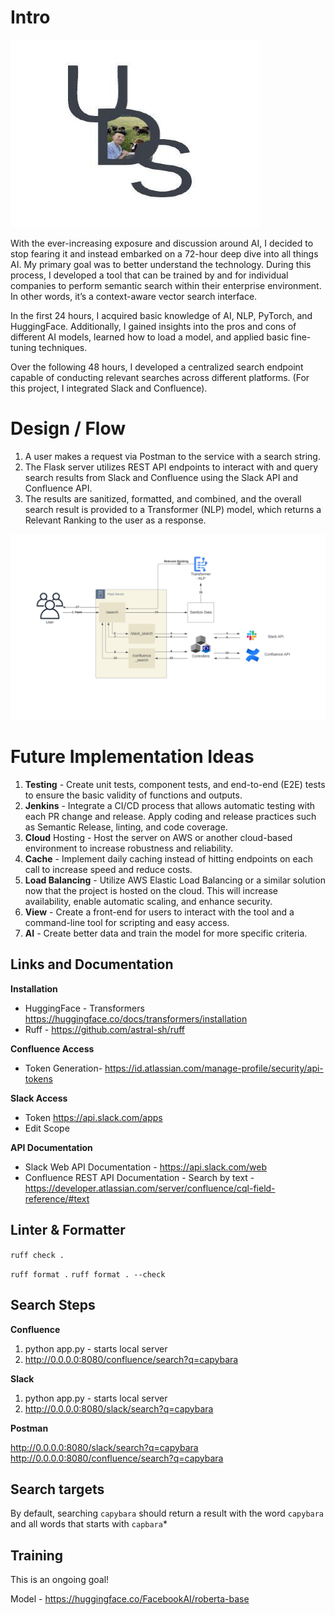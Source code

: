 # Intro

<img src="static/me.png" alt="UDS Architecture" width="400" height="300">


With the ever-increasing exposure and discussion around AI, I decided to stop fearing it and instead embarked on a 72-hour deep dive into all things AI. My primary goal was to better understand the technology. During this process, I developed a tool that can be trained by and for individual companies to perform semantic search within their enterprise environment. In other words, it’s a context-aware vector search interface.

In the first 24 hours, I acquired basic knowledge of AI, NLP, PyTorch, and HuggingFace. Additionally, I gained insights into the pros and cons of different AI models, learned how to load a model, and applied basic fine-tuning techniques.

Over the following 48 hours, I developed a centralized search endpoint capable of conducting relevant searches across different platforms. (For this project, I integrated Slack and Confluence).

# Design / Flow

1. A user makes a request via Postman to the service with a search string.
2. The Flask server utilizes REST API endpoints to interact with and query search results from Slack and Confluence using the Slack API and Confluence API.
3. The results are sanitized, formatted, and combined, and the overall search result is provided to a Transformer (NLP) model, which returns a Relevant Ranking to the user as a response.

![UDS Architecture](static/UDS_Architecture.jpeg)

# Future Implementation Ideas

1. **Testing** - Create unit tests, component tests, and end-to-end (E2E) tests to ensure the basic validity of functions and outputs.
2. **Jenkins** - Integrate a CI/CD process that allows automatic testing with each PR change and release. Apply coding and release practices such as Semantic Release, linting, and code coverage.
3. **Cloud** Hosting - Host the server on AWS or another cloud-based environment to increase robustness and reliability.
4. **Cache** - Implement daily caching instead of hitting endpoints on each call to increase speed and reduce costs.
5. **Load Balancing** - Utilize AWS Elastic Load Balancing or a similar solution now that the project is hosted on the cloud. This will increase availability, enable automatic scaling, and enhance security.
6. **View** - Create a front-end for users to interact with the tool and a command-line tool for scripting and easy access.
7. **AI** - Create better data and train the model for more specific criteria. 

## Links and Documentation

**Installation**

- HuggingFace - Transformers https://huggingface.co/docs/transformers/installation
- Ruff - https://github.com/astral-sh/ruff

**Confluence Access**

- Token Generation- https://id.atlassian.com/manage-profile/security/api-tokens

**Slack Access**

- Token https://api.slack.com/apps
- Edit Scope

**API Documentation**

- Slack Web API Documentation - https://api.slack.com/web
- Confluence REST API Documentation - Search by text - https://developer.atlassian.com/server/confluence/cql-field-reference/#text

## Linter & Formatter

`ruff check .`

`ruff format .`
`ruff format . --check`

## Search Steps

**Confluence**

1. python app.py - starts local server
2. http://0.0.0.0:8080/confluence/search?q=capybara

**Slack**

1. python app.py - starts local server
2. http://0.0.0.0:8080/slack/search?q=capybara

**Postman**

http://0.0.0.0:8080/slack/search?q=capybara
http://0.0.0.0:8080/confluence/search?q=capybara

## Search targets

By default, searching `capybara` should return a result with the word `capybara` and all words that starts with `capbara`*

## Training

This is an ongoing goal!

Model - https://huggingface.co/FacebookAI/roberta-base

